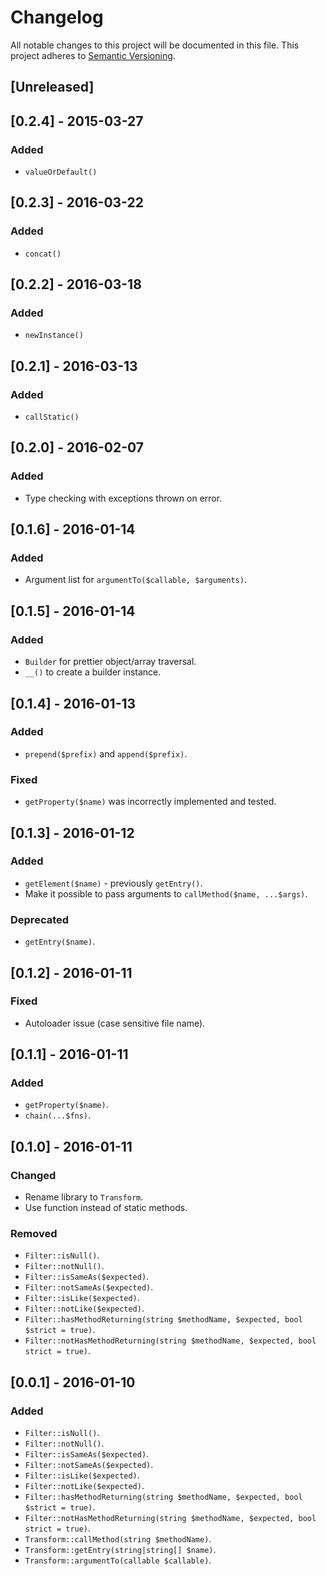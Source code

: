 # Changelog
All notable changes to this project will be documented in this file.
This project adheres to [Semantic Versioning](http://semver.org/).<Paste>

## [Unreleased]

## [0.2.4] - 2015-03-27
### Added
- `valueOrDefault()`

## [0.2.3] - 2016-03-22
### Added
- `concat()`

## [0.2.2] - 2016-03-18
### Added
- `newInstance()`

## [0.2.1] - 2016-03-13
### Added
- `callStatic()`

## [0.2.0] - 2016-02-07
### Added
- Type checking with exceptions thrown on error.

## [0.1.6] - 2016-01-14
### Added
- Argument list for `argumentTo($callable, $arguments)`.

## [0.1.5] - 2016-01-14
### Added
- `Builder` for prettier object/array traversal.
- `__()` to create a builder instance.

## [0.1.4] - 2016-01-13
### Added
- `prepend($prefix)` and `append($prefix)`.

### Fixed
- `getProperty($name)` was incorrectly implemented and tested.

## [0.1.3] - 2016-01-12
### Added
- `getElement($name)` - previously `getEntry()`.
- Make it possible to pass arguments to `callMethod($name, ...$args)`.

### Deprecated
- `getEntry($name)`.

## [0.1.2] - 2016-01-11
### Fixed
- Autoloader issue (case sensitive file name).

## [0.1.1] - 2016-01-11
### Added
- `getProperty($name)`.
- `chain(...$fns)`.

## [0.1.0] - 2016-01-11
### Changed
- Rename library to `Transform`.
- Use function instead of static methods.

### Removed
- `Filter::isNull()`.
- `Filter::notNull()`.
- `Filter::isSameAs($expected)`.
- `Filter::notSameAs($expected)`.
- `Filter::isLike($expected)`.
- `Filter::notLike($expected)`.
- `Filter::hasMethodReturning(string $methodName, $expected, bool $strict = true)`.
- `Filter::notHasMethodReturning(string $methodName, $expected, bool strict = true)`.

## [0.0.1] - 2016-01-10
### Added
- `Filter::isNull()`.
- `Filter::notNull()`.
- `Filter::isSameAs($expected)`.
- `Filter::notSameAs($expected)`.
- `Filter::isLike($expected)`.
- `Filter::notLike($expected)`.
- `Filter::hasMethodReturning(string $methodName, $expected, bool $strict = true)`.
- `Filter::notHasMethodReturning(string $methodName, $expected, bool strict = true)`.
- `Transform::callMethod(string $methodName)`.
- `Transform::getEntry(string|string[] $name)`.
- `Transform::argumentTo(callable $callable)`.

